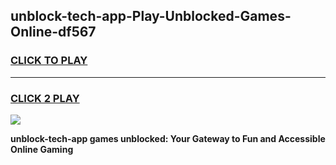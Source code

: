 
## unblock-tech-app-Play-Unblocked-Games-Online-df567
<h3>
<a href="https://premium76.site?title=unblock-tech-app&ref=25A">CLICK TO PLAY</a></h3>
<hr>

<h3>
<a href="https://premium76.site?title=unblock-tech-app&ref=25A">CLICK 2 PLAY</a>
  
</h3>

<a href="https://premium76.site?title=unblock-tech-app&ref=25A"><img src="https://clearcache.store/games.png"></a>


**unblock-tech-app games unblocked: Your Gateway to Fun and Accessible Online Gaming**
